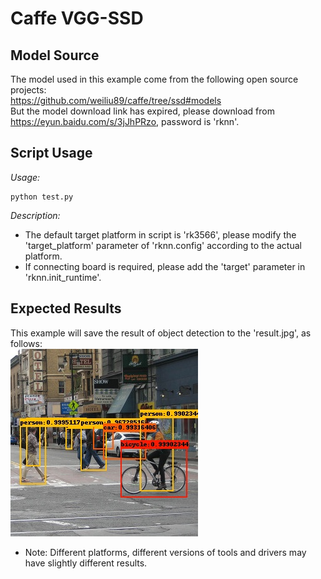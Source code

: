 # Caffe VGG-SSD

## Model Source
The model used in this example come from the following open source projects:  
https://github.com/weiliu89/caffe/tree/ssd#models  
But the model download link has expired, please download from https://eyun.baidu.com/s/3jJhPRzo, password is 'rknn'.

## Script Usage
*Usage:*
```
python test.py
```
*Description:*
- The default target platform in script is 'rk3566', please modify the 'target_platform' parameter of 'rknn.config' according to the actual platform.
- If connecting board is required, please add the 'target' parameter in 'rknn.init_runtime'.

## Expected Results
This example will save the result of object detection to the 'result.jpg', as follows:  
![result](result_truth.jpg)
- Note: Different platforms, different versions of tools and drivers may have slightly different results.